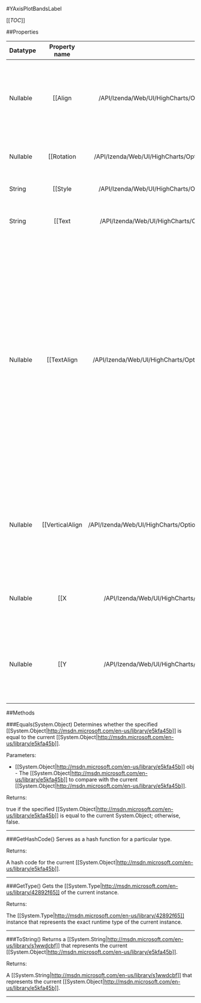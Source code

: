 #YAxisPlotBandsLabel

[[_TOC_]]

##Properties

|Datatype|Property name|Property description|Default Value|
|:-------|:----------:|:-----------------:|:-----------:|
|Nullable|[[Align|/API/Izenda/Web/UI/HighCharts/Options/CodeSamples/Izenda_Web_UI_HighCharts_Options_YAxisPlotBandsLabel_Align]]| Horizontal alignment of the label. Can be one of 'left', 'center' or 'right'. Default: center |null|
|Nullable|[[Rotation|/API/Izenda/Web/UI/HighCharts/Options/CodeSamples/Izenda_Web_UI_HighCharts_Options_YAxisPlotBandsLabel_Rotation]]| Rotation of the text label in degrees . Default: 0 |null|
|String|[[Style|/API/Izenda/Web/UI/HighCharts/Options/CodeSamples/Izenda_Web_UI_HighCharts_Options_YAxisPlotBandsLabel_Style]]| CSS styles for the text label. |null|
|String|[[Text|/API/Izenda/Web/UI/HighCharts/Options/CodeSamples/Izenda_Web_UI_HighCharts_Options_YAxisPlotBandsLabel_Text]]| The string text itself. A subset of HTML is supported. |null|
|Nullable|[[TextAlign|/API/Izenda/Web/UI/HighCharts/Options/CodeSamples/Izenda_Web_UI_HighCharts_Options_YAxisPlotBandsLabel_TextAlign]]| The text alignment for the label. While <code>align</code> determines where the texts anchor point is placed within the plot band, <code>textAlign</code> determines how the text is aligned against its anchor point. Possible values are 'left', 'center' and 'right'. Defaults to the same as the <code>align</code> option. |null|
|Nullable|[[VerticalAlign|/API/Izenda/Web/UI/HighCharts/Options/CodeSamples/Izenda_Web_UI_HighCharts_Options_YAxisPlotBandsLabel_VerticalAlign]]| Vertical alignment of the label relative to the plot band. Can be one of 'top', 'middle' or 'bottom'. Default: top |null|
|Nullable|[[X|/API/Izenda/Web/UI/HighCharts/Options/CodeSamples/Izenda_Web_UI_HighCharts_Options_YAxisPlotBandsLabel_X]]| Horizontal position relative the alignment. Default varies by orientation. |null|
|Nullable|[[Y|/API/Izenda/Web/UI/HighCharts/Options/CodeSamples/Izenda_Web_UI_HighCharts_Options_YAxisPlotBandsLabel_Y]]| Vertical position of the text baseline relative to the alignment. Default varies by orientation. |null|


##Methods

###Equals(System.Object)
Determines whether the specified [[System.Object|http://msdn.microsoft.com/en-us/library/e5kfa45b]] is equal to the current [[System.Object|http://msdn.microsoft.com/en-us/library/e5kfa45b]].

Parameters: 

* [[System.Object|http://msdn.microsoft.com/en-us/library/e5kfa45b]] obj  - The [[System.Object|http://msdn.microsoft.com/en-us/library/e5kfa45b]] to compare with the current [[System.Object|http://msdn.microsoft.com/en-us/library/e5kfa45b]].





Returns:

true if the specified [[System.Object|http://msdn.microsoft.com/en-us/library/e5kfa45b]] is equal to the current System.Object; otherwise, false.


---


###GetHashCode()
 Serves as a hash function for a particular type.  





Returns:

A hash code for the current [[System.Object|http://msdn.microsoft.com/en-us/library/e5kfa45b]].


---


###GetType()
Gets the [[System.Type|http://msdn.microsoft.com/en-us/library/42892f65]] of the current instance.





Returns:

The [[System.Type|http://msdn.microsoft.com/en-us/library/42892f65]] instance that represents the exact runtime type of the current instance.


---


###ToString()
Returns a [[System.String|http://msdn.microsoft.com/en-us/library/s1wwdcbf]] that represents the current [[System.Object|http://msdn.microsoft.com/en-us/library/e5kfa45b]].





Returns:

A [[System.String|http://msdn.microsoft.com/en-us/library/s1wwdcbf]] that represents the current [[System.Object|http://msdn.microsoft.com/en-us/library/e5kfa45b]].


---


